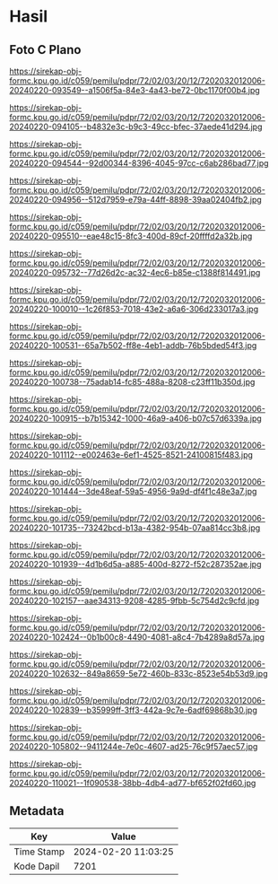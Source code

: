 # Hasil

## Foto C Plano

https://sirekap-obj-formc.kpu.go.id/c059/pemilu/pdpr/72/02/03/20/12/7202032012006-20240220-093549--a1506f5a-84e3-4a43-be72-0bc1170f00b4.jpg

https://sirekap-obj-formc.kpu.go.id/c059/pemilu/pdpr/72/02/03/20/12/7202032012006-20240220-094105--b4832e3c-b9c3-49cc-bfec-37aede41d294.jpg

https://sirekap-obj-formc.kpu.go.id/c059/pemilu/pdpr/72/02/03/20/12/7202032012006-20240220-094544--92d00344-8396-4045-97cc-c6ab286bad77.jpg

https://sirekap-obj-formc.kpu.go.id/c059/pemilu/pdpr/72/02/03/20/12/7202032012006-20240220-094956--512d7959-e79a-44ff-8898-39aa02404fb2.jpg

https://sirekap-obj-formc.kpu.go.id/c059/pemilu/pdpr/72/02/03/20/12/7202032012006-20240220-095510--eae48c15-8fc3-400d-89cf-20ffffd2a32b.jpg

https://sirekap-obj-formc.kpu.go.id/c059/pemilu/pdpr/72/02/03/20/12/7202032012006-20240220-095732--77d26d2c-ac32-4ec6-b85e-c1388f814491.jpg

https://sirekap-obj-formc.kpu.go.id/c059/pemilu/pdpr/72/02/03/20/12/7202032012006-20240220-100010--1c26f853-7018-43e2-a6a6-306d233017a3.jpg

https://sirekap-obj-formc.kpu.go.id/c059/pemilu/pdpr/72/02/03/20/12/7202032012006-20240220-100531--65a7b502-ff8e-4eb1-addb-76b5bded54f3.jpg

https://sirekap-obj-formc.kpu.go.id/c059/pemilu/pdpr/72/02/03/20/12/7202032012006-20240220-100738--75adab14-fc85-488a-8208-c23ff11b350d.jpg

https://sirekap-obj-formc.kpu.go.id/c059/pemilu/pdpr/72/02/03/20/12/7202032012006-20240220-100915--b7b15342-1000-46a9-a406-b07c57d6339a.jpg

https://sirekap-obj-formc.kpu.go.id/c059/pemilu/pdpr/72/02/03/20/12/7202032012006-20240220-101112--e002463e-6ef1-4525-8521-24100815f483.jpg

https://sirekap-obj-formc.kpu.go.id/c059/pemilu/pdpr/72/02/03/20/12/7202032012006-20240220-101444--3de48eaf-59a5-4956-9a9d-df4f1c48e3a7.jpg

https://sirekap-obj-formc.kpu.go.id/c059/pemilu/pdpr/72/02/03/20/12/7202032012006-20240220-101735--73242bcd-b13a-4382-954b-07aa814cc3b8.jpg

https://sirekap-obj-formc.kpu.go.id/c059/pemilu/pdpr/72/02/03/20/12/7202032012006-20240220-101939--4d1b6d5a-a885-400d-8272-f52c287352ae.jpg

https://sirekap-obj-formc.kpu.go.id/c059/pemilu/pdpr/72/02/03/20/12/7202032012006-20240220-102157--aae34313-9208-4285-9fbb-5c754d2c9cfd.jpg

https://sirekap-obj-formc.kpu.go.id/c059/pemilu/pdpr/72/02/03/20/12/7202032012006-20240220-102424--0b1b00c8-4490-4081-a8c4-7b4289a8d57a.jpg

https://sirekap-obj-formc.kpu.go.id/c059/pemilu/pdpr/72/02/03/20/12/7202032012006-20240220-102632--849a8659-5e72-460b-833c-8523e54b53d9.jpg

https://sirekap-obj-formc.kpu.go.id/c059/pemilu/pdpr/72/02/03/20/12/7202032012006-20240220-102839--b35999ff-3ff3-442a-9c7e-6adf69868b30.jpg

https://sirekap-obj-formc.kpu.go.id/c059/pemilu/pdpr/72/02/03/20/12/7202032012006-20240220-105802--9411244e-7e0c-4607-ad25-76c9f57aec57.jpg

https://sirekap-obj-formc.kpu.go.id/c059/pemilu/pdpr/72/02/03/20/12/7202032012006-20240220-110021--1f090538-38bb-4db4-ad77-bf652f02fd60.jpg


## Metadata

| Key        | Value               |
| ---------- | ------------------- |
| Time Stamp | 2024-02-20 11:03:25 |
| Kode Dapil | 7201                |



